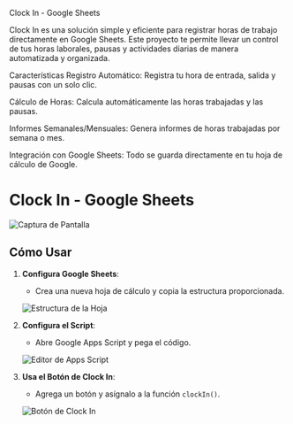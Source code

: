 Clock In - Google Sheets

Clock In es una solución simple y eficiente para registrar horas de trabajo directamente en Google Sheets. Este proyecto te permite llevar un control de tus horas laborales, pausas y actividades diarias de manera automatizada y organizada.

Características
Registro Automático: Registra tu hora de entrada, salida y pausas con un solo clic.

Cálculo de Horas: Calcula automáticamente las horas trabajadas y las pausas.

Informes Semanales/Mensuales: Genera informes de horas trabajadas por semana o mes.

Integración con Google Sheets: Todo se guarda directamente en tu hoja de cálculo de Google.

# Clock In - Google Sheets

![Captura de Pantalla](https://github.com/tu-usuario/tu-repositorio/blob/main/images/screenshot.png?raw=true)

## Cómo Usar

1. **Configura Google Sheets**:
   - Crea una nueva hoja de cálculo y copia la estructura proporcionada.

   ![Estructura de la Hoja](https://github.com/tu-usuario/tu-repositorio/blob/main/images/sheet-structure.png?raw=true)

2. **Configura el Script**:
   - Abre Google Apps Script y pega el código.

   ![Editor de Apps Script](https://github.com/tu-usuario/tu-repositorio/blob/main/images/apps-script.png?raw=true)

3. **Usa el Botón de Clock In**:
   - Agrega un botón y asígnalo a la función `clockIn()`.

   ![Botón de Clock In](https://github.com/tu-usuario/tu-repositorio/blob/main/images/clock-in-button.png?raw=true)
